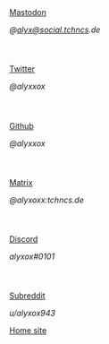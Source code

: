 <div>

# 

<div><embed src="https://upload.wikimedia.org/wikipedia/commons/thumb/4/48/Mastodon_Logotype_%28Simple%29.svg/1907px-Mastodon_Logotype_%28Simple%29.svg.png" width="5%"></div>

[Mastodon](https://social.tchncs.de/@alyx)

_@alyx@social.tchncs.de_

</div>

<div>

# 

<div><embed src="https://upload.wikimedia.org/wikipedia/commons/thumb/3/39/Logo_of_Twitter%2C_Inc..svg/512px-Logo_of_Twitter%2C_Inc..svg.png" width="5%"></div>

[Twitter](https://twitter.com/alyxxox)

_@alyxxox_

</div>

<div>

# 

<div><embed src="https://upload.wikimedia.org/wikipedia/commons/thumb/c/c2/GitHub_Invertocat_Logo.svg/1200px-GitHub_Invertocat_Logo.svg.png" width="5%"></div>

[Github](https://github.com/alyxxox/)

_@alyxxox_

</div>

<div>

# 

<div><embed src="https://upload.wikimedia.org/wikipedia/commons/thumb/c/cb/Element_%28software%29_logo.svg/2048px-Element_%28software%29_logo.svg.png" width="5%"></div>

[Matrix](https://matrix.to/#/#sandboxsocialism:tchncs.de)

_@alyxoxx:tchncs.de_

</div>

<div>

# 

<div><embed src="https://upload.wikimedia.org/wikipedia/commons/4/4b/Discord-logo-blurple.png" width="5%"></div>

[Discord](https://discord.gg/XU6tQgYPZ2)

_alyxox#0101_

</div>

<div>

# 

<div><embed src="https://upload.wikimedia.org/wikipedia/commons/thumb/0/07/Reddit_icon.svg/1200px-Reddit_icon.svg.png" width="5%"></div>

[Subreddit](https://reddit.com/r/sandboxsocialism)

_u/alyxox943_

</div>

<footer>

[Home site](https://alxcore.org)

</footer>
